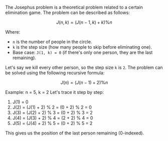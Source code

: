 


The Josephus problem is a theoretical problem related to a certain elimination game. 
The problem can be described as follows:

$$J(n, k) = (J(n - 1, k) + k) \% n$$


Where:
- `n` is the number of people in the circle.
- `k` is the step size (how many people to skip before eliminating one).
- Base case: `J(1, k) = 0` (if there's only one person, they are the last remaining).


Let's say we kill every other person, so the step size `k` is `2`. 
The problem can be solved using the following recursive formula:

$$J(n) = (J(n - 1) + 2) \% n$$

Example: n = 5, k = 2
Let's trace it step by step:
 
1. J(1) = 0
2. J(2) = (J(1) + 2) % 2 = (0 + 2) % 2 = 0
3. J(3) = (J(2) + 2) % 3 = (0 + 2) % 3 = 2
4. J(4) = (J(3) + 2) % 4 = (2 + 2) % 4 = 0
5. J(5) = (J(4) + 2) % 5 = (0 + 2) % 5 = 2

This gives us the position of the last person remaining (0-indexed).
